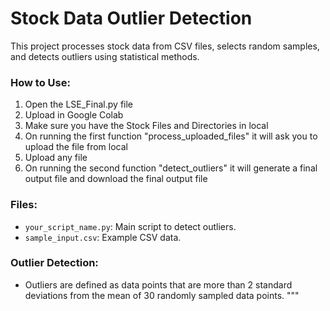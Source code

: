 # Stock Data Outlier Detection

This project processes stock data from CSV files, selects random samples, and detects outliers using statistical methods.

### How to Use:
1. Open the LSE_Final.py file
2. Upload in Google Colab
3. Make sure you have the Stock Files and Directories in local
4. On running the first function "process_uploaded_files" it will ask you to upload the file from local
5. Upload any file
6. On running the second function "detect_outliers" it will generate a final output file and download the final output file

### Files:
- `your_script_name.py`: Main script to detect outliers.
- `sample_input.csv`: Example CSV data.

### Outlier Detection:
- Outliers are defined as data points that are more than 2 standard deviations from the mean of 30 randomly sampled data points.
"""
